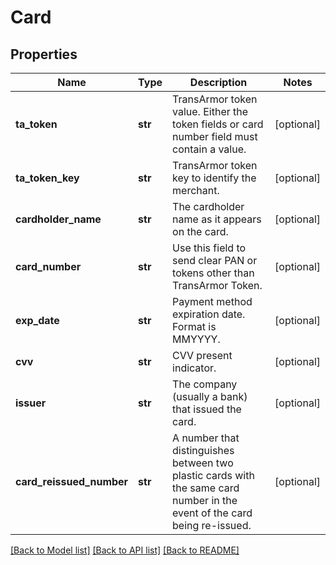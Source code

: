 # Card

## Properties
Name | Type | Description | Notes
------------ | ------------- | ------------- | -------------
**ta_token** | **str** | TransArmor token value. Either the token fields or card number field must contain a value. | [optional] 
**ta_token_key** | **str** | TransArmor token key to identify the merchant. | [optional] 
**cardholder_name** | **str** | The cardholder name as it appears on the card. | [optional] 
**card_number** | **str** | Use this field to send clear PAN or tokens other than TransArmor Token. | [optional] 
**exp_date** | **str** | Payment method expiration date. Format is MMYYYY. | [optional] 
**cvv** | **str** | CVV present indicator. | [optional] 
**issuer** | **str** | The company (usually a bank) that issued the card. | [optional] 
**card_reissued_number** | **str** | A number that distinguishes between two plastic cards with the same card number in the event of the card being re-issued. | [optional] 

[[Back to Model list]](../README.md#documentation-for-models) [[Back to API list]](../README.md#documentation-for-api-endpoints) [[Back to README]](../README.md)


